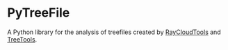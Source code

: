 # PyTreeFile
A Python library for the analysis of treefiles created by [RayCloudTools](https://github.com/csiro-robotics/raycloudtools) and [TreeTools](https://github.com/csiro-robotics/treetools).
